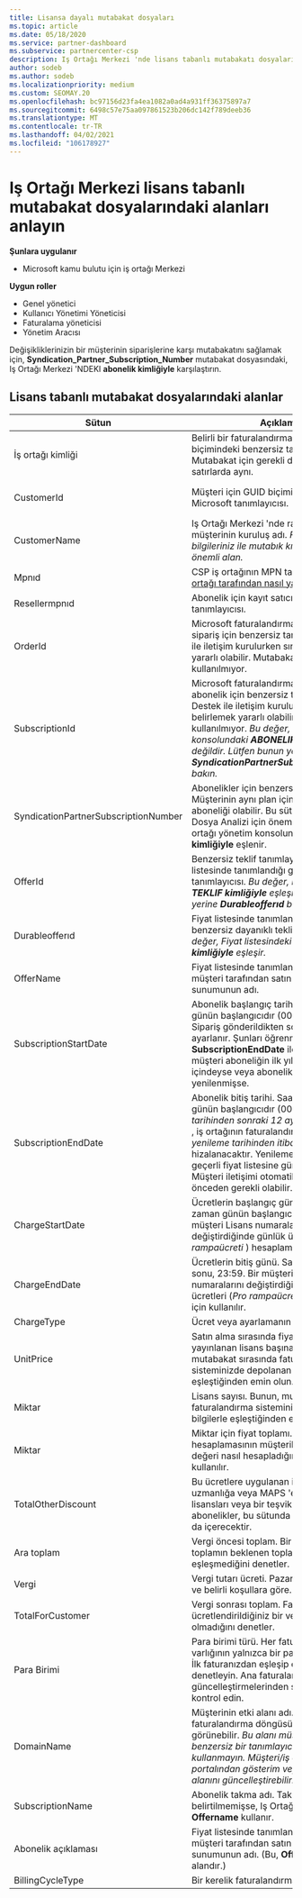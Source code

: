 ```yaml
---
title: Lisansa dayalı mutabakat dosyaları
ms.topic: article
ms.date: 05/18/2020
ms.service: partner-dashboard
ms.subservice: partnercenter-csp
description: Iş Ortağı Merkezi 'nde lisans tabanlı mutabakatı dosyalarını okumayı öğrenin. Bu makalede lisans tabanlı keşfi dosyanızdaki her alanın anlamı açıklanmaktadır.
author: sodeb
ms.author: sodeb
ms.localizationpriority: medium
ms.custom: SEOMAY.20
ms.openlocfilehash: bc97156d23fa4ea1082a0ad4a931ff36375897a7
ms.sourcegitcommit: 6498c57e75aa097861523b206dc142f789deeb36
ms.translationtype: MT
ms.contentlocale: tr-TR
ms.lasthandoff: 04/02/2021
ms.locfileid: "106178927"
---
```

# <a name="understand-the-fields-in-partner-center-license-based-reconciliation-files"></a>Iş Ortağı Merkezi lisans tabanlı mutabakat dosyalarındaki alanları anlayın

**Şunlara uygulanır**

- Microsoft kamu bulutu için iş ortağı Merkezi

**Uygun roller**

- Genel yönetici
- Kullanıcı Yönetimi Yöneticisi
- Faturalama yöneticisi
- Yönetim Aracısı

Değişikliklerinizin bir müşterinin siparişlerine karşı mutabakatını sağlamak için, **Syndication_Partner_Subscription_Number** mutabakat dosyasındaki, Iş Ortağı Merkezi 'NDEKI **abonelik kimliğiyle** karşılaştırın.

## <a name="fields-in-license-based-reconciliation-files"></a>Lisans tabanlı mutabakat dosyalarındaki alanlar

| Sütun | Açıklama | Örnek değer |
| ------ | ----------- | ------------ |
| İş ortağı kimliği | Belirli bir faturalandırma varlığı için GUID biçimindeki benzersiz tanımlayıcı. Mutabakat için gerekli değildir. Tüm satırlarda aynı. | *8ddd03642-test-test-test-46b58d356b4e* |
| CustomerId | Müşteri için GUID biçiminde benzersiz Microsoft tanımlayıcısı. | *12ABCD34-001A-BCD2-987C-3210ABCD5678* |
| CustomerName | Iş Ortağı Merkezi 'nde raporlanan müşterinin kuruluş adı. *Fatura sistem bilgileriniz ile mutabık kılma için çok önemli alan.* | *Test müşterisi A* |
| Mpnıd | CSP iş ortağının MPN tanımlayıcısı. Bkz. [iş ortağı tarafından nasıl yapılır](use-the-reconciliation-files.md#itemize-reconciliation-files-by-partner). | *4390934* |
| Resellermpnıd | Abonelik için kayıt satıcısının MPN tanımlayıcısı.  |
| OrderId | Microsoft faturalandırma platformunda bir sipariş için benzersiz tanımlayıcı. Destek ile iletişim kurulurken sırayı belirlemek yararlı olabilir. Mutabakat için kullanılmıyor. | *566890604832738111* |
| SubscriptionId | Microsoft faturalandırma platformunda bir abonelik için benzersiz tanımlayıcı. Destek ile iletişim kurulurken aboneliği belirlemek yararlı olabilir. Mutabakat için kullanılmıyor. *Bu değer, Iş ortağı yönetim konsolundaki **ABONELIK kimliğiyle** aynı değildir. Lütfen bunun yerine **SyndicationPartnerSubscriptionNumber** bakın.* | *usCBMgAAAAAAAAIA* |
| SyndicationPartnerSubscriptionNumber | Abonelikler için benzersiz tanımlayıcı. Müşterinin aynı plan için birden fazla aboneliği olabilir. Bu sütun, mutabakat Dosya Analizi için önemlidir. Bu alan, Iş ortağı yönetim konsolundaki **ABONELIK kimliğiyle** eşlenir. | *fb977ab5-test-test-test-24c8d9591708* |
| OfferId | Benzersiz teklif tanımlayıcısı. Fiyat listesinde tanımlandığı gibi standart teklif tanımlayıcısı. *Bu değer, Fiyat listesindeki **TEKLIF kimliğiyle** eşleşmez. Bunun yerine **Durableofferıd** bölümüne bakın.* | *FE616D64-E9A8-40EF-843F-152E9BBEF3D1* |
| Durableofferıd | Fiyat listesinde tanımlandığı şekilde benzersiz dayanıklı teklif tanımlayıcısı. *Bu değer, Fiyat listesindeki **TEKLIF kimliğiyle** eşleşir.* | *1017D7F3-6D7F-4BFA-BDD8-79BC8F104E0C* |
| OfferName | Fiyat listesinde tanımlandığı şekilde, müşteri tarafından satın alınan hizmet sunumunun adı. | *Microsoft Office 365 (plan E3)* |
| SubscriptionStartDate | Abonelik başlangıç tarihi. Saat her zaman günün başlangıcıdır (00:00). Bu alan, Sipariş gönderildikten sonraki güne ayarlanır. Şunları öğrenmek için **SubscriptionEndDate** ile kullanılır: müşteri aboneliğin ilk yılında hala içindeyse veya abonelik aşağıdaki yıl için yenilenmişse. | *2/1/2019 0:00* |
| SubscriptionEndDate | Abonelik bitiş tarihi. Saat her zaman günün başlangıcıdır (00:00). *Başlangıç tarihinden sonraki 12 ay artı **x** gün sonra* , iş ortağının faturalandırma tarihi veya *yenileme tarihinden itibaren 12 ay* ile hizalanacaktır. Yenileme sırasında fiyatlar geçerli fiyat listesine güncelleştirilir. Müşteri iletişimi otomatik yenilemeyle önceden gerekli olabilir. | *2/1/2019 0:00* |
| ChargeStartDate | Ücretlerin başlangıç günü. Saat her zaman günün başlangıcıdır (00:00). Bir müşteri Lisans numaralarını değiştirdiğinde günlük ücretleri (*Pro rampaücreti* ) hesaplamak için kullanılır. | *2/1/2019 0:00* |
| ChargeEndDate | Ücretlerin bitiş günü. Saat daima günün sonu, 23:59. Bir müşteri Lisans numaralarını değiştirdiğinde günlük ücretleri (*Pro rampaücreti* ) hesaplamak için kullanılır. | *2/28/2019 23:59* |
| ChargeType | Ücret veya ayarlamanın [türü](recon-file-charge-types.md) . | Bkz. [ücretlendirme türleri](recon-file-charge-types.md). |
| UnitPrice | Satın alma sırasında fiyat listesinde yayınlanan lisans başına fiyat. Bunun, mutabakat sırasında faturalandırma sisteminizde depolanan bilgilerle eşleştiğinden emin olun. | *6,82* |
| Miktar | Lisans sayısı. Bunun, mutabakat sırasında faturalandırma sisteminizde depolanan bilgilerle eşleştiğinden emin olun. | *2* |
| Miktar | Miktar için fiyat toplamı. Tutar hesaplamasının müşterileriniz için bu değeri nasıl hesapladığını denetlemek için kullanılır. | *13,32* |
| TotalOtherDiscount | Bu ücretlere uygulanan indirim miktarı. Bir uzmanlığa veya MAPS 'e dahil edilen ürün lisansları veya bir teşvik için uygun yeni abonelikler, bu sütunda bir indirim tutarı da içerecektir. | *2,32* |
| Ara toplam | Vergi öncesi toplam. Bir indirimle, ara toplamın beklenen toplamyla eşleşip eşleşmediğini denetler. | *11* |
| Vergi | Vergi tutarı ücreti. Pazar vergi kurallarına ve belirli koşullara göre. | *0* |
| TotalForCustomer | Vergi sonrası toplam. Faturada ücretlendirildiğiniz bir vergi olup olmadığını denetler. | *11* |
| Para Birimi | Para birimi türü. Her faturalandırma varlığının yalnızca bir para birimi vardır. İlk faturanızdan eşleşip eşleşmediğini denetleyin. Ana faturalandırma platformu güncelleştirmelerinden sonra yeniden kontrol edin. | *EUR* |
| DomainName | Müşterinin etki alanı adı. Bu alan, ikinci faturalandırma döngüsüne kadar boş görünebilir. *Bu alanı müşteri için benzersiz bir tanımlayıcı olarak kullanmayın. Müşteri/iş ortağı, Office 365 portalından gösterim veya varsayılan etki alanını güncelleştirebilir.* | *example.onmicrosoft.com* |
| SubscriptionName | Abonelik takma adı. Takma ad belirtilmemişse, Iş Ortağı Merkezi, **Offername** kullanır. | *PROJECT ONLINE* |
| Abonelik açıklaması | Fiyat listesinde tanımlandığı şekilde, müşteri tarafından satın alınan hizmet sunumunun adı. (Bu, **Offername** ile aynı alandır.) | *PROJECT CLIENT OLMADAN PROJECT ONLINE PREMIUM* |
| BillingCycleType | Bir kerelik faturalandırma sıklığı.| *Aylık* |
